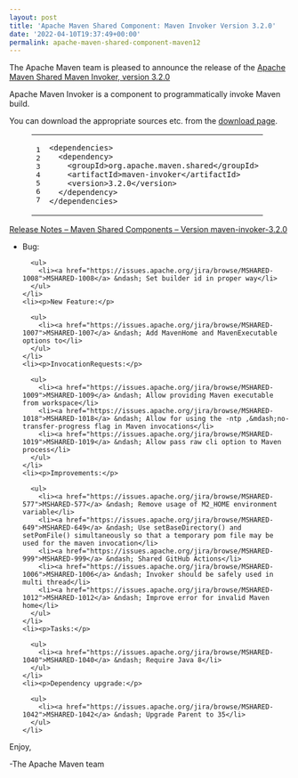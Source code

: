 ```yaml
---
layout: post
title: 'Apache Maven Shared Component: Maven Invoker Version 3.2.0'
date: '2022-04-10T19:37:49+00:00'
permalink: apache-maven-shared-component-maven12
---
```

<div class="entry-content"><p>The Apache Maven team is pleased to announce the release of the
  <a href="https://maven.apache.org/shared/maven-invoker/">Apache Maven Shared Maven Invoker, version 3.2.0</a></p>

  <p>Apache Maven Invoker is a component to programmatically invoke Maven build.</p>

  <p>You can download the appropriate sources etc. from the
    <a href="https://maven.apache.org/shared/maven-invoker/download.cgi">download page</a>.</p>

  <figure class='code'><figcaption><span></span></figcaption><div class="highlight"><table><tr><td class="gutter"><pre class="line-numbers"><span class='line-number'>1</span>
<span class='line-number'>2</span>
<span class='line-number'>3</span>
<span class='line-number'>4</span>
<span class='line-number'>5</span>
<span class='line-number'>6</span>
<span class='line-number'>7</span>
</pre></td><td class='code'><pre><code class='xml'><span class='line'><span class="nt">&lt;dependencies&gt;</span>
</span><span class='line'>  <span class="nt">&lt;dependency&gt;</span>
</span><span class='line'>    <span class="nt">&lt;groupId&gt;</span>org.apache.maven.shared<span class="nt">&lt;/groupId&gt;</span>
</span><span class='line'>    <span class="nt">&lt;artifactId&gt;</span>maven-invoker<span class="nt">&lt;/artifactId&gt;</span>
</span><span class='line'>    <span class="nt">&lt;version&gt;</span>3.2.0<span class="nt">&lt;/version&gt;</span>
</span><span class='line'>  <span class="nt">&lt;/dependency&gt;</span>
</span><span class='line'><span class="nt">&lt;/dependencies&gt;</span>
</span></code></pre></td></tr></table></div></figure>




  <!-- more -->


  <p><a href="https://issues.apache.org/jira/secure/ReleaseNote.jspa?version=12349685&amp;styleName=Text&amp;projectId=12317922">Release Notes &ndash; Maven Shared Components &ndash; Version maven-invoker-3.2.0</a></p>

  <ul>
    <li><p>Bug:</p>

      <ul>
        <li><a href="https://issues.apache.org/jira/browse/MSHARED-1008">MSHARED-1008</a> &ndash; Set builder id in proper way</li>
      </ul>
    </li>
    <li><p>New Feature:</p>

      <ul>
        <li><a href="https://issues.apache.org/jira/browse/MSHARED-1007">MSHARED-1007</a> &ndash; Add MavenHome and MavenExecutable options to</li>
      </ul>
    </li>
    <li><p>InvocationRequests:</p>

      <ul>
        <li><a href="https://issues.apache.org/jira/browse/MSHARED-1009">MSHARED-1009</a> &ndash; Allow providing Maven executable from workspace</li>
        <li><a href="https://issues.apache.org/jira/browse/MSHARED-1018">MSHARED-1018</a> &ndash; Allow for using the -ntp ,&mdash;no-transfer-progress flag in Maven invocations</li>
        <li><a href="https://issues.apache.org/jira/browse/MSHARED-1019">MSHARED-1019</a> &ndash; Allow pass raw cli option to Maven process</li>
      </ul>
    </li>
    <li><p>Improvements:</p>

      <ul>
        <li><a href="https://issues.apache.org/jira/browse/MSHARED-577">MSHARED-577</a> &ndash; Remove usage of M2_HOME environment variable</li>
        <li><a href="https://issues.apache.org/jira/browse/MSHARED-649">MSHARED-649</a> &ndash; Use setBaseDirectory() and setPomFile() simultaneously so that a temporary pom file may be used for the maven invocation</li>
        <li><a href="https://issues.apache.org/jira/browse/MSHARED-999">MSHARED-999</a> &ndash; Shared GitHub Actions</li>
        <li><a href="https://issues.apache.org/jira/browse/MSHARED-1006">MSHARED-1006</a> &ndash; Invoker should be safely used in multi thread</li>
        <li><a href="https://issues.apache.org/jira/browse/MSHARED-1012">MSHARED-1012</a> &ndash; Improve error for invalid Maven home</li>
      </ul>
    </li>
    <li><p>Tasks:</p>

      <ul>
        <li><a href="https://issues.apache.org/jira/browse/MSHARED-1040">MSHARED-1040</a> &ndash; Require Java 8</li>
      </ul>
    </li>
    <li><p>Dependency upgrade:</p>

      <ul>
        <li><a href="https://issues.apache.org/jira/browse/MSHARED-1042">MSHARED-1042</a> &ndash; Upgrade Parent to 35</li>
      </ul>
    </li>
  </ul>


  <p>Enjoy,</p>

  <p>-The Apache Maven team</p>
</div>
